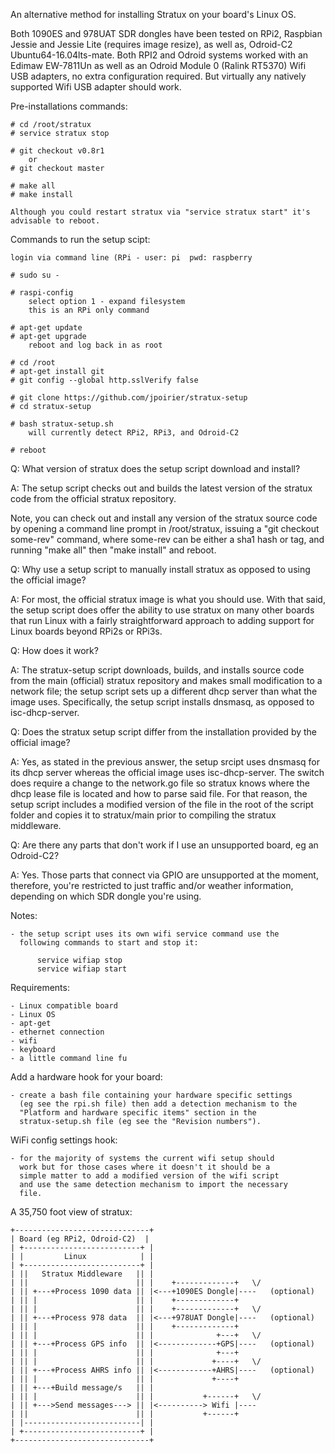 An alternative method for installing Stratux on your board's Linux OS.

Both 1090ES and 978UAT SDR dongles have been tested on RPi2, Raspbian
Jessie and Jessie Lite (requires image resize), as well as, Odroid-C2
Ubuntu64-16.04lts-mate. Both RPI2 and Odroid systems worked with an
Edimaw EW-7811Un as well as an Odroid Module 0 (Ralink RT5370) Wifi
USB adapters, no extra configuration required. But virtually any natively
supported Wifi USB adapter should work.


Pre-installations commands:

    # cd /root/stratux
    # service stratux stop

    # git checkout v0.8r1
        or
    # git checkout master

    # make all
    # make install

    Although you could restart stratux via "service stratux start" it's
    advisable to reboot.


Commands to run the setup scipt:

    login via command line (RPi - user: pi  pwd: raspberry

    # sudo su -

    # raspi-config
        select option 1 - expand filesystem
        this is an RPi only command

    # apt-get update
    # apt-get upgrade
        reboot and log back in as root

    # cd /root
    # apt-get install git
    # git config --global http.sslVerify false

    # git clone https://github.com/jpoirier/stratux-setup
    # cd stratux-setup

    # bash stratux-setup.sh
        will currently detect RPi2, RPi3, and Odroid-C2

    # reboot


Q: What version of stratux does the setup script download and install?

A: The setup script checks out and builds the latest version of the stratux
code from the official stratux repository.

Note, you can check out and install any version of the stratux source code by
opening a command line prompt in /root/stratux, issuing a "git checkout some-rev"
command, where some-rev can be either a sha1 hash or tag, and running
"make all" then "make install" and reboot.


Q: Why use a setup script to manually install stratux as opposed to using the official image?

A: For most, the official stratux image is what you should use.
With that said, the setup script does offer the ability to use stratux on
many other boards that run Linux with a fairly straightforward approach to
adding support for Linux boards beyond RPi2s or RPi3s.


Q: How does it work?

A: The stratux-setup script downloads, builds, and installs source code from the
main (official) stratux repository and makes small modification to a network file;
the setup script sets up a different dhcp server than what the image uses.
Specifically, the setup script installs dnsmasq, as opposed to isc-dhcp-server.


Q: Does the stratux setup script differ from the installation provided by the official image?

A: Yes, as stated in the previous answer, the setup srcipt uses dnsmasq for
its dhcp server whereas the official image uses isc-dhcp-server. The switch does
require a change to the network.go file so stratux knows where the dhcp lease file is
located and how to parse said file. For that reason, the setup script includes
a modified version of the file in the root of the script folder and copies it
to stratux/main prior to compiling the stratux middleware.


Q: Are there any parts that don't work if I use an unsupported board, eg an Odroid-C2?

A: Yes. Those parts that connect via GPIO are unsupported at the moment,
therefore, you're restricted to just traffic and/or weather information,
depending on which SDR dongle you're using.


Notes:

    - the setup script uses its own wifi service command use the
      following commands to start and stop it:

          service wifiap stop
          service wifiap start

Requirements:

    - Linux compatible board
    - Linux OS
    - apt-get
    - ethernet connection
    - wifi
    - keyboard
    - a little command line fu


Add a hardware hook for your board:

    - create a bash file containing your hardware specific settings
      (eg see the rpi.sh file) then add a detection mechanism to the
      "Platform and hardware specific items" section in the
      stratux-setup.sh file (eg see the "Revision numbers").


WiFi config settings hook:

    - for the majority of systems the current wifi setup should
      work but for those cases where it doesn't it should be a
      simple matter to add a modified version of the wifi script
      and use the same detection mechanism to import the necessary
      file.


A 35,750 foot view of stratux:

    +------------------------------+
    | Board (eg RPi2, Odroid-C2)  |
    | +--------------------------+ |
    | |         Linux            | |
    | +--------------------------+ |
    | ||   Stratux Middleware   || |
    | ||                        || |    +-------------+   \/
    | || +---+Process 1090 data || |<---+1090ES Dongle|----   (optional)
    | || |                      || |    +-------------+
    | || |                      || |    +-------------+   \/
    | || +---+Process 978 data  || |<---+978UAT Dongle|----   (optional)
    | || |                      || |    +-------------+
    | || |                      || |              +---+   \/
    | || +---+Process GPS info  || |<-------------+GPS|----   (optional)
    | || |                      || |              +---+
    | || |                      || |             +----+   \/
    | || +---+Process AHRS info || |<------------+AHRS|----   (optional)
    | || |                      || |             +----+
    | || +---+Build message/s   || |
    | || |                      || |           +------+   \/
    | || +--->Send messages---> || |<----------> Wifi |----
    | ||                        || |           +------+
    | |--------------------------| |
    | +--------------------------+ |
    +------------------------------+
